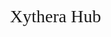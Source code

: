 <style>
  @import url('https://fonts.googleapis.com/css2?family=Chewy&family=Itim&family=Kanit:ital,wght@0,100;0,200;0,300;0,400;0,500;0,600;0,700;0,800;0,900;1,100;1,200;1,300;1,400;1,500;1,600;1,700;1,800;1,900&family=Macondo&family=Prompt:ital,wght@0,100;0,200;0,300;0,400;0,500;0,600;0,700;0,800;0,900;1,100;1,200;1,300;1,400;1,500;1,600;1,700;1,800;1,900&family=Sour+Gummy:ital,wght@0,100..900;1,100..900&display=swap');
  * {
    font-family: "Macondo", cursive;
  font-weight: 400;
  font-style: normal;
  }
</style>


<h1>🌟Xythera Hub<h1/>
